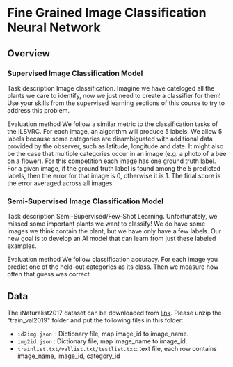 # Fine Grained Image Classification Neural Network

## Overview

### Supervised Image Classification Model
 Task description
Image classification. Imagine we have cateloged all the plants we care to identify, now we just need to create a classifier for them! Use your skills from the supervised learning sections of this course to try to address this problem.

 Evaluation method
We follow a similar metric to the classification tasks of the ILSVRC. For each image, an algorithm will produce 5 labels. We allow 5 labels because some categories are disambiguated with additional data provided by the observer, such as latitude, longitude and date. It might also be the case that multiple categories occur in an image (e.g. a photo of a bee on a flower). For this competition each image has one ground truth label. For a given image, if the ground truth label is found among the 5 predicted labels, then the error for that image is 0, otherwise it is 1. The final score is the error averaged across all images.

### Semi-Supervised Image Classification Model
 Task description
Semi-Supervised/Few-Shot Learning. Unfortunately, we missed some important plants we want to classify! We do have some images we think contain the plant, but we have only have a few labels. Our new goal is to develop an AI model that can learn from just these labeled examples.

 Evaluation method
We follow classification accuracy. For each image you predict one of the held-out categories as its class. Then we measure how often that guess was correct.

## Data
The iNaturalist2017 dataset can be downloaded from [link](https://github.com/visipedia/inat_comp#data). Please unzip the "train_val2019" folder and put the following files in this folder:
 - `id2img.json `: Dictionary file, map image_id to image_name.
 - `img2id.json` : Dictionary file, map image_name to image_id.
 - `trainlist.txt/vallist.txt/testlist.txt`: text file, each row contains image_name, image_id, category_id


